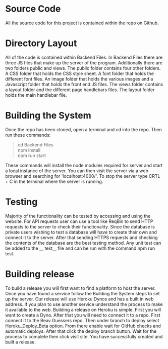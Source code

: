 # Source Code
All the source code for this project is contained within the repo on Github. 

# Directory Layout
All of the code is contained within Backend Files. In Backend Files there are three JS files that make up the server of the program. Additionally there are two folders public and views. The public folder contains four other folders. A CSS folder that holds the CSS style sheet. A font folder that holds the different font files. An image folder that holds the various images and a Javascript folder that holds the front end JS files. The views folder contains a layout folder and the different page handlebars files. The layout folder holds the main handlebar file.

# Building the System
Once the repo has been cloned, open a terminal and cd into the repo. Then run these commands:  
>cd Backend Files  
>npm install  
>npm run start  
  
These commands will install the node modules required for server and start a local instance of the server. You can then visit the server via a web browser and searching for 'localhost:4000/'. To stop the server type CRTL + C in the terminal where the server is running.

# Testing
Majority of the functionality can be tested by accessing and using the website. For API requests user can use a tool like ReqBin to send HTTP requests to the server to check their functionality. Since the database is private users wishing to test a database will have to create their own and connect it to the server. After that sending HTTPS requests and checking the contents of the database are the best testing method. Any unit test can be added to the __ test__ file and can be run with the command npm run test.

# Building release
To build a release you will first want to find a platform to host the server. Once you have found a service follow the Building the System steps to set up the server. Our release will use Heroku Dynos and has a built in web address. If you plan to use another service understand the process to make it available to the web. Building a release on Heroku is simple. First you will want to create a Dyno. After that you will need to connect it to a repo. First connect it to the Beav Guessers repo. Then under branch to deploy select Heroku_Deploy_Beta option. From there enable wait for GitHub checks and automatic deploys. After that click the deploy branch button. Wait for the process to complete then click visit site. You have successfully created and built a release. 
